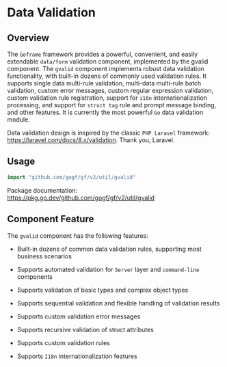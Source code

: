 # Data Validation

## Overview

The `Goframe` framework provides a powerful, convenient, and easily extendable `data/form` validation component, implemented by the gvalid component. The `gvalid` component implements robust data validation functionality, with built-in dozens of commonly used validation rules. It supports single data multi-rule validation, multi-data multi-rule batch validation, custom error messages, custom regular expression validation, custom validation rule registration, support for `i18n` internationalization processing, and support for `struct tag` rule and prompt message binding, and other features. It is currently the most powerful `Go` data validation module.

Data validation design is inspired by the classic `PHP Laravel` framework: <https://laravel.com/docs/8.x/validation>. Thank you, Laravel.

## Usage

```go
import "github.com/gogf/gf/v2/util/gvalid"
```

Package documentation: <https://pkg.go.dev/github.com/gogf/gf/v2/util/gvalid>

## Component Feature

The `gvalid` component has the following features:

- Built-in dozens of common data validation rules, supporting most business scenarios

- Supports automated validation for `Server` layer and `command-line` components

- Supports validation of basic types and complex object types

- Supports sequential validation and flexible handling of validation results

- Supports custom validation error messages

- Supports recursive validation of struct attributes

- Supports custom validation rules

- Supports `I18n` internationalization features
